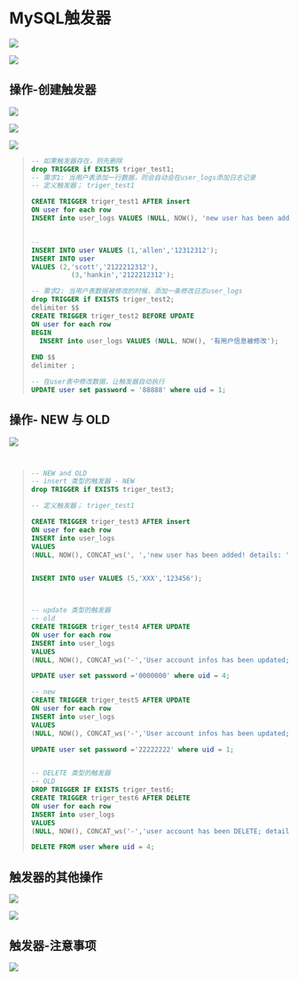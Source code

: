 # MySQL触发器

![](/Users/guohaojin/Desktop/春招-招聘-计算基础总结/数据库/imgs/触发器.png)

![](/Users/guohaojin/Desktop/春招-招聘-计算基础总结/数据库/imgs/触发器2.png)

##  操作-创建触发器

![](/Users/guohaojin/Desktop/春招-招聘-计算基础总结/数据库/imgs/触发器-创建触发器.png)

![](/Users/guohaojin/Desktop/春招-招聘-计算基础总结/数据库/imgs/触发器-创建触发器2.png)

![](/Users/guohaojin/Desktop/春招-招聘-计算基础总结/数据库/imgs/触发器-创建触发器3.png)

> ```sql
> -- 如果触发器存在，则先删除
> drop TRIGGER if EXISTS triger_test1;
> -- 需求1: 当用户表添加一行数据，则会自动会在user_logs添加日志记录 
> -- 定义触发器； triger_test1 
> 
> CREATE TRIGGER triger_test1 AFTER insert 
> ON user for each row 
> INSERT into user_logs VALUES (NULL, NOW(), 'new user has been added!');
> 
> 
> -- 
> INSERT INTO user VALUES (1,'allen','12312312');
> INSERT INTO user 
> VALUES (2,'scott','2122212312'), 
> 			(3,'hankin','2122212312');
> 
> -- 需求2: 当用户表数据被修改的时候，添加一条修改日志user_logs
> drop TRIGGER if EXISTS triger_test2;
> delimiter $$
> CREATE TRIGGER triger_test2 BEFORE UPDATE 
> ON user for each row
> BEGIN
> 	INSERT into user_logs VALUES (NULL, NOW(), '有用户信息被修改');
> 	
> END $$
> delimiter ;
> 
> -- 在user表中修改数据，让触发器自动执行 
> UPDATE user set password = '88888' where uid = 1;
> 
> ```
>
> 

## 操作- NEW 与 OLD

![](/Users/guohaojin/Desktop/春招-招聘-计算基础总结/数据库/imgs/触发器-操作new.png)

![]()

![]()

> ```SQL
> -- NEW and OLD 
> -- insert 类型的触发器 - NEW 
> drop TRIGGER if EXISTS triger_test3;
> 
> -- 定义触发器； triger_test1 
> 
> CREATE TRIGGER triger_test3 AFTER insert 
> ON user for each row 
> INSERT into user_logs 
> VALUES 
> (NULL, NOW(), CONCAT_ws(', ','new user has been added! details: ', NEW.uid, NEW.username, NEW.password));
> 
> 
> INSERT INTO user VALUES (5,'XXX','123456');
> 
> 
> 
> -- update 类型的触发器 
> -- old 
> CREATE TRIGGER triger_test4 AFTER UPDATE 
> ON user for each row 
> INSERT into user_logs 
> VALUES 
> (NULL, NOW(), CONCAT_ws('-','User account infos has been updated; details: ', OLD.uid, OLD.username, OLD.password));
> 
> UPDATE user set password ='0000000' where uid = 4;
> 
> -- new 
> CREATE TRIGGER triger_test5 AFTER UPDATE 
> ON user for each row 
> INSERT into user_logs 
> VALUES 
> (NULL, NOW(), CONCAT_ws('-','User account infos has been updated; details: ', NEW.uid, NEW.username, NEW.password));
> 
> UPDATE user set password ='22222222' where uid = 1;
> 
> 
> -- DELETE 类型的触发器 
> -- OLD 
> DROP TRIGGER IF EXISTS triger_test6;
> CREATE TRIGGER triger_test6 AFTER DELETE 
> ON user for each row 
> INSERT into user_logs 
> VALUES 
> (NULL, NOW(), CONCAT_ws('-','user account has been DELETE; details: ', OLD.uid, OLD.username, OLD.password));
> 
> DELETE FROM user where uid = 4;
> ```
>
> 

## 触发器的其他操作

![](/Users/guohaojin/Desktop/春招-招聘-计算基础总结/数据库/imgs/触发器-其他操作.png)

![](/Users/guohaojin/Desktop/春招-招聘-计算基础总结/数据库/imgs/触发器-查看触发器.png)



## 触发器-注意事项

![](/Users/guohaojin/Desktop/春招-招聘-计算基础总结/数据库/imgs/触发器-注意事项.png)







